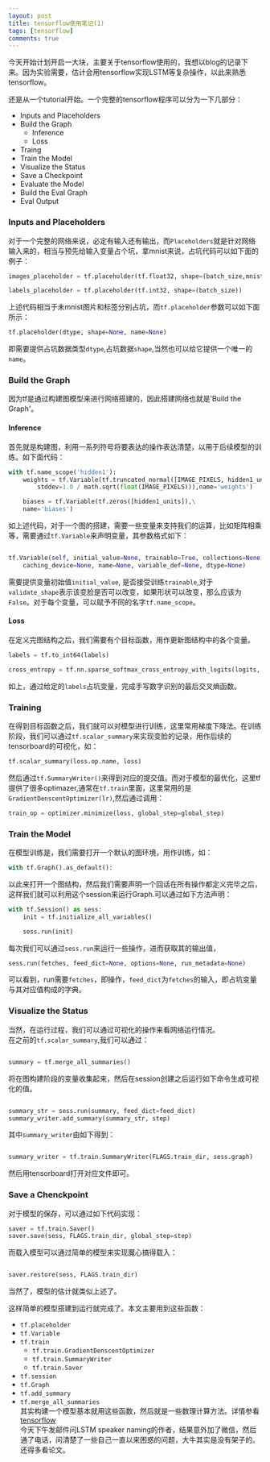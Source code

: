 ```yaml
---
layout: post
title: tensorflow使用笔记(1)
tags: [tensorflow]
comments: true
---  
```


今天开始计划开启一大块，主要关于tensorflow使用的，我想以blog的记录下来。因为实验需要，估计会用tensorflow实现LSTM等复杂操作，以此来熟悉tensorflow。  

还是从一个tutorial开始。一个完整的tensorflow程序可以分为一下几部分：  

* Inputs and Placeholders  
* Build the Graph  
    * Inference  
    * Loss  
* Traing  
* Train the Model  
* Visualize the Status  
* Save a Checkpoint  
* Evaluate the Model  
* Build the Eval Graph  
* Eval Output  

### Inputs and Placeholders  

对于一个完整的网络来说，必定有输入还有输出，而`Placeholders`就是针对网络输入来的，相当与预先给输入变量占个坑，拿mnist来说，占坑代码可以如下面的例子：  

```python
images_placeholder = tf.placeholder(tf.float32, shape=(batch_size,mnist.IMAGE_PIXELS))

labels_placeholder = tf.placeholder(tf.int32, shape=(batch_size))

```  

上述代码相当于未mnist图片和标签分别占坑，而`tf.placeholder`参数可以如下面所示：  

```python
tf.placeholder(dtype, shape=None, name=None)
```  
即需要提供占坑数据类型`dtype`,占坑数据`shape`,当然也可以给它提供一个唯一的`name`。  

### Build the Graph  

因为tf是通过构建图模型来进行网络搭建的，因此搭建网络也就是'Build the Graph'。  
#### Inference  
首先就是构建图，利用一系列符号将要表达的操作表达清楚，以用于后续模型的训练。如下面代码：  

```python
with tf.name_scope('hidden1'):
    weights = tf.Variable(tf.truncated_normal([IMAGE_PIXELS, hidden1_units],\
        stddev=1.0 / math.sqrt(float(IMAGE_PIXELS))),name='weights')

    biases = tf.Variable(tf.zeros([hidden1_units]),\
    name='biases')

```  
如上述代码，对于一个图的搭建，需要一些变量来支持我们的运算，比如矩阵相乘等，需要通过`tf.Variable`来声明变量，其参数格式如下：  
```python  

tf.Variable(self, initial_value=None, trainable=True, collections=None, validate_shape=True,\
    caching_device=None, name=None, variable_def=None, dtype=None)

```  
需要提供变量初始值`initial_value`, 是否接受训练`trainable`,对于`validate_shape`表示该变脸是否可以改变，如果形状可以改变，那么应该为`False`。对于每个变量，可以赋予不同的名字`tf.name_scope`。  

#### Loss  

在定义完图结构之后，我们需要有个目标函数，用作更新图结构中的各个变量。  
```python
labels = tf.to_int64(labels)

cross_entropy = tf.nn.sparse_softmax_cross_entropy_with_logits(logits, labels, name='xentropy')

```  
如上，通过给定的`labels`占坑变量，完成手写数字识别的最后交叉熵函数。  

### Training  

在得到目标函数之后，我们就可以对模型进行训练，这里常用梯度下降法。在训练阶段，我们可以通过`tf.scalar_summary`来实现变脸的记录，用作后续的tensorboard的可视化，如：  
```python
tf.scalar_summary(loss.op.name, loss)
```  
然后通过`tf.SummaryWriter()`来得到对应的提交值。而对于模型的最优化，这里tf提供了很多optimazer,通常在`tf.train`里面，这里常用的是`GradientDenscentOptimizer(lr)`,然后通过调用：  
```python
train_op = optimizer.minimize(loss, global_step=global_step)
```  

### Train the Model  

在模型训练是，我们需要打开一个默认的图环境，用作训练，如：  
```python
with tf.Graph().as_default():
```  
以此来打开一个图结构，然后我们需要声明一个回话在所有操作都定义完毕之后，这样我们就可以利用这个session来运行Graph.可以通过如下方法声明：  
```python
with tf.Session() as sess:
    init = tf.initialize_all_variables()

    sess.run(init)

```
每次我们可以通过`sess.run`来运行一些操作，进而获取其的输出值，  
```python
sess.run(fetches, feed_dict=None, options=None, run_metadata=None)
```  
可以看到，run需要`fetches`，即操作，`feed_dict`为`fetches`的输入，即占坑变量与其对应值构成的字典。  

### Visualize the Status  

当然，在运行过程，我们可以通过可视化的操作来看网络运行情况。  
在之前的`tf.scalar_summary`,我们可以通过：  

```python  

summary = tf.merge_all_summaries()
```   
将在图构建阶段的变量收集起来，然后在session创建之后运行如下命令生成可视化的值。  

```python  

summary_str = sess.run(summary, feed_dict=feed_dict)
summary_writer.add_summary(summary_str, step)
```   
其中`summary_writer`由如下得到：  

```python  

summary_writer = tf.train.SummaryWriter(FLAGS.train_dir, sess.graph)
```  
然后用tensorboard打开对应文件即可。  

### Save a Chenckpoint  

对于模型的保存，可以通过如下代码实现：  

```python  
saver = tf.train.Saver()  
saver.save(sess, FLAGS.train_dir, global_step=step)
```  
而载入模型可以通过简单的模型来实现魔心搞得载入：   

```python

saver.restore(sess, FLAGS.train_dir)
```  
当然了，模型的估计就类似上述了。  

这样简单的模型搭建到运行就完成了。本文主要用到这些函数：  
* `tf.placeholder`  
* `tf.Variable`  
* `tf.train`  
    * `tf.train.GradientDenscentOptimizer`  
    * `tf.train.SummaryWriter`  
    * `tf.train.Saver`  
* `tf.session`  
* `tf.Graph`  
* `tf.add_summary`  
* `tf.merge_all_summaries`  
其实构建一个模型基本就用这些函数，然后就是一些数理计算方法。详情参看[tensorflow](https://www.tensorflow.org/)  
今天下午发邮件问LSTM speaker naming的作者，结果意外加了微信，然后通了电话，问清楚了一些自己一直以来困惑的问题，大牛其实是没有架子的。还得多看论文。
